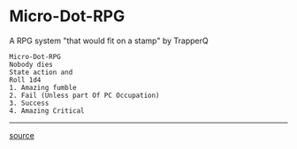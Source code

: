 # Micro-Dot-RPG

A RPG system "that would fit on a stamp" by TrapperQ

```
Micro-Dot-RPG
Nobody dies
State action and 
Roll 1d4
1. Amazing fumble
2. Fail (Unless part Of PC Occupation)
3. Success
4. Amazing Critical
```

----

[source](http://forum.rpg.net/showthread.php?741769-I-want-Micro-Systems&p=18471850#post18471850)
